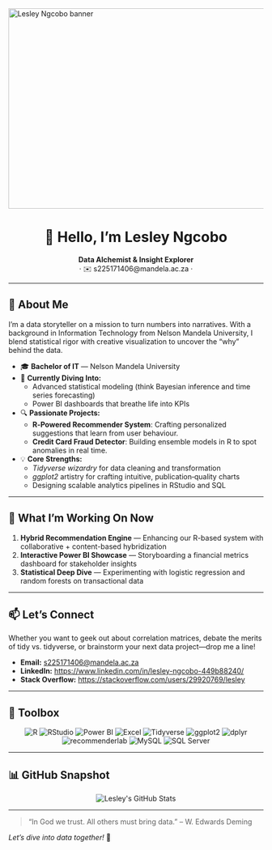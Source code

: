 <img width="1584" height="396" alt="Lesley Ngcobo banner" src="https://github.com/user-attachments/assets/4648043b-7f9c-4be5-89fc-a363c023a73f" />


<div align="center">
  <h1>👋 Hello, I’m Lesley Ngcobo</h1>
  <p>
    <strong>Data Alchemist & Insight Explorer</strong><br>
    · ✉️ s225171406@mandela.ac.za ·
  </p>
</div>

---

## 🧠 About Me  
I’m a data storyteller on a mission to turn numbers into narratives. With a background in Information Technology from Nelson Mandela University, I blend statistical rigor with creative visualization to uncover the “why” behind the data.

- 🎓 **Bachelor of IT** — Nelson Mandela University  
- 🌱 **Currently Diving Into:**  
  - Advanced statistical modeling (think Bayesian inference and time series forecasting)  
  - Power BI dashboards that breathe life into KPIs  
- 🔍 **Passionate Projects:**  
  - **R‑Powered Recommender System**: Crafting personalized suggestions that learn from user behaviour.  
  - **Credit Card Fraud Detector**: Building ensemble models in R to spot anomalies in real time.  
- 💡 **Core Strengths:**  
  - _Tidyverse wizardry_ for data cleaning and transformation  
  - _ggplot2_ artistry for crafting intuitive, publication‑quality charts  
  - Designing scalable analytics pipelines in RStudio and SQL  

---

## 🚀 What I’m Working On Now  
1. **Hybrid Recommendation Engine** — Enhancing our R-based system with collaborative + content-based hybridization  
2. **Interactive Power BI Showcase** — Storyboarding a financial metrics dashboard for stakeholder insights  
3. **Statistical Deep Dive** — Experimenting with logistic regression and random forests on transactional data  

---

## 📫 Let’s Connect  
Whether you want to geek out about correlation matrices, debate the merits of tidy vs. tidyverse, or brainstorm your next data project—drop me a line!  
- **Email:** s225171406@mandela.ac.za  
- **LinkedIn:** <https://www.linkedin.com/in/lesley-ngcobo-449b88240/>  
- **Stack Overflow:** <https://stackoverflow.com/users/29920769/lesley>  

---

## 🔧 Toolbox  
<div align="center">
  <img src="https://img.shields.io/badge/R-276DC3?style=for-the-badge&logo=r&logoColor=white" alt="R">
  <img src="https://img.shields.io/badge/RStudio-75AADB?style=for-the-badge&logo=RStudio&logoColor=white" alt="RStudio">
  <img src="https://img.shields.io/badge/PowerBI-F2C811?style=for-the-badge&logo=Power%20BI&logoColor=white" alt="Power BI">
  <img src="https://img.shields.io/badge/Excel-217346?style=for-the-badge&logo=microsoft-excel&logoColor=white" alt="Excel">
  <img src="https://img.shields.io/badge/Tidyverse-1A162D?style=for-the-badge" alt="Tidyverse">
  <img src="https://img.shields.io/badge/ggplot2-3A7DB1?style=for-the-badge" alt="ggplot2">
  <img src="https://img.shields.io/badge/dplyr-1A162D?style=for-the-badge" alt="dplyr">
  <img src="https://img.shields.io/badge/recommenderlab-1A85FF?style=for-the-badge" alt="recommenderlab">
  <img src="https://img.shields.io/badge/MySQL-4479A1?style=for-the-badge&logo=mysql&logoColor=white" alt="MySQL">
  <img src="https://img.shields.io/badge/SQL%20Server-CC2927?style=for-the-badge&logo=microsoft-sql-server&logoColor=white" alt="SQL Server">
</div>

---

## 📊 GitHub Snapshot  
<p align="center">
  <img src="https://github-readme-stats.vercel.app/api?username=lesley-2198&theme=dark&show_icons=true&count_private=true" alt="Lesley's GitHub Stats" />
</p>

---

> “In God we trust. All others must bring data.” – W. Edwards Deming

*Let’s dive into data together!* 🚀  

